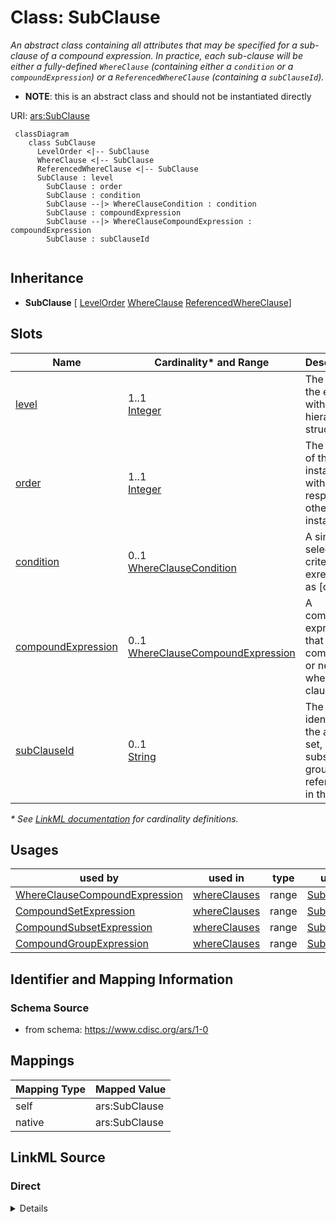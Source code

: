 # Class: SubClause

_An abstract class containing all attributes that may be specified for a sub-clause of a compound expression. In practice, each sub-clause will be either a fully-defined `WhereClause` (containing either a `condition` or a `compoundExpression`) or a `ReferencedWhereClause` (containing a `subClauseId`)._


* __NOTE__: this is an abstract class and should not be instantiated directly

URI: [ars:SubClause](https://www.cdisc.org/ars/1-0/SubClause)




```mermaid
 classDiagram
    class SubClause
      LevelOrder <|-- SubClause        
      WhereClause <|-- SubClause        
      ReferencedWhereClause <|-- SubClause        
      SubClause : level
        SubClause : order
        SubClause : condition
        SubClause --|> WhereClauseCondition : condition
        SubClause : compoundExpression
        SubClause --|> WhereClauseCompoundExpression : compoundExpression
        SubClause : subClauseId
        
```




## Inheritance
* **SubClause** [ [LevelOrder](LevelOrder.md) [WhereClause](WhereClause.md) [ReferencedWhereClause](ReferencedWhereClause.md)]



## Slots

| Name | Cardinality* and Range | Description | Inheritance |
| ---  | --- | --- | --- |
| [level](level.md) | 1..1 <br/> [Integer](Integer.md) | The level of the entry within a hierarchical structure | [LevelOrder](LevelOrder.md) |
| [order](order.md) | 1..1 <br/> [Integer](Integer.md) | The ordinal of the instance with respect to other instances | [LevelOrder](LevelOrder.md) |
| [condition](condition.md) | 0..1 <br/> [WhereClauseCondition](WhereClauseCondition.md) | A simple selection criterion exressed as [dataset] | [WhereClause](WhereClause.md) |
| [compoundExpression](compoundExpression.md) | 0..1 <br/> [WhereClauseCompoundExpression](WhereClauseCompoundExpression.md) | A compound expression that combines or negates where clauses | [WhereClause](WhereClause.md) |
| [subClauseId](subClauseId.md) | 0..1 <br/> [String](String.md) | The identifier of the analysis set, data subset or group referenced in the co... | [ReferencedWhereClause](ReferencedWhereClause.md) |

_* See [LinkML documentation](https://linkml.io/linkml/schemas/slots.html#slot-cardinality) for cardinality definitions._




## Usages

| used by | used in | type | used |
| ---  | --- | --- | --- |
| [WhereClauseCompoundExpression](WhereClauseCompoundExpression.md) | [whereClauses](whereClauses.md) | range | [SubClause](SubClause.md) |
| [CompoundSetExpression](CompoundSetExpression.md) | [whereClauses](whereClauses.md) | range | [SubClause](SubClause.md) |
| [CompoundSubsetExpression](CompoundSubsetExpression.md) | [whereClauses](whereClauses.md) | range | [SubClause](SubClause.md) |
| [CompoundGroupExpression](CompoundGroupExpression.md) | [whereClauses](whereClauses.md) | range | [SubClause](SubClause.md) |






## Identifier and Mapping Information







### Schema Source


* from schema: https://www.cdisc.org/ars/1-0





## Mappings

| Mapping Type | Mapped Value |
| ---  | ---  |
| self | ars:SubClause |
| native | ars:SubClause |





## LinkML Source

<!-- TODO: investigate https://stackoverflow.com/questions/37606292/how-to-create-tabbed-code-blocks-in-mkdocs-or-sphinx -->

### Direct

<details>
```yaml
name: SubClause
description: An abstract class containing all attributes that may be specified for
  a sub-clause of a compound expression. In practice, each sub-clause will be either
  a fully-defined `WhereClause` (containing either a `condition` or a `compoundExpression`)
  or a `ReferencedWhereClause` (containing a `subClauseId`).
from_schema: https://www.cdisc.org/ars/1-0
rank: 1000
abstract: true
mixins:
- LevelOrder
- WhereClause
- ReferencedWhereClause
slot_usage:
  subClauseId:
    name: subClauseId
    domain_of:
    - ReferencedWhereClause
    required: false

```
</details>

### Induced

<details>
```yaml
name: SubClause
description: An abstract class containing all attributes that may be specified for
  a sub-clause of a compound expression. In practice, each sub-clause will be either
  a fully-defined `WhereClause` (containing either a `condition` or a `compoundExpression`)
  or a `ReferencedWhereClause` (containing a `subClauseId`).
from_schema: https://www.cdisc.org/ars/1-0
rank: 1000
abstract: true
mixins:
- LevelOrder
- WhereClause
- ReferencedWhereClause
slot_usage:
  subClauseId:
    name: subClauseId
    domain_of:
    - ReferencedWhereClause
    required: false
attributes:
  level:
    name: level
    description: The level of the entry within a hierarchical structure.
    comments:
    - 1 is the top level.
    from_schema: https://www.cdisc.org/ars/1-0
    rank: 1000
    alias: level
    owner: SubClause
    domain_of:
    - LevelOrder
    range: integer
    required: true
  order:
    name: order
    description: The ordinal of the instance with respect to other instances.
    from_schema: https://www.cdisc.org/ars/1-0
    rank: 1000
    alias: order
    owner: SubClause
    domain_of:
    - LevelOrder
    - Operation
    - OrderedGroupingFactor
    - OrderedDisplay
    - OrderedDisplaySubSection
    range: integer
    required: true
  condition:
    name: condition
    description: A simple selection criterion exressed as [dataset].[variable] [comparator]
      [value(s)]
    from_schema: https://www.cdisc.org/ars/1-0
    rank: 1000
    alias: condition
    owner: SubClause
    domain_of:
    - WhereClause
    range: WhereClauseCondition
  compoundExpression:
    name: compoundExpression
    description: A compound expression that combines or negates where clauses.
    from_schema: https://www.cdisc.org/ars/1-0
    rank: 1000
    alias: compoundExpression
    owner: SubClause
    domain_of:
    - WhereClause
    range: WhereClauseCompoundExpression
    any_of:
    - range: CompoundSetExpression
      inlined: true
      inlined_as_list: true
    - range: CompoundSubsetExpression
      inlined: true
      inlined_as_list: true
    - range: CompoundGroupExpression
      inlined: true
      inlined_as_list: true
  subClauseId:
    name: subClauseId
    description: The identifier of the analysis set, data subset or group referenced
      in the compound expression.
    from_schema: https://www.cdisc.org/ars/1-0
    rank: 1000
    alias: subClauseId
    owner: SubClause
    domain_of:
    - ReferencedWhereClause
    range: string
    required: false
    inlined: false
    inlined_as_list: false

```
</details>
